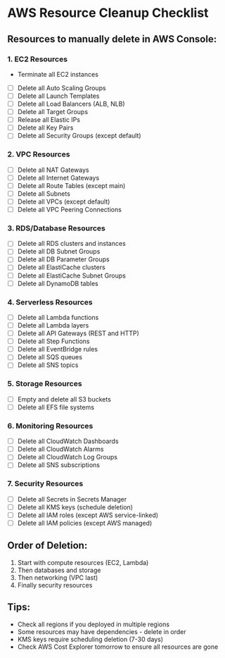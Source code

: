 # AWS Resource Cleanup Checklist

## Resources to manually delete in AWS Console:

### 1. EC2 Resources
-  Terminate all EC2 instances
- [ ] Delete all Auto Scaling Groups
- [ ] Delete all Launch Templates
- [ ] Delete all Load Balancers (ALB, NLB)
- [ ] Delete all Target Groups
- [ ] Release all Elastic IPs
- [ ] Delete all Key Pairs
- [ ] Delete all Security Groups (except default)

### 2. VPC Resources
- [ ] Delete all NAT Gateways
- [ ] Delete all Internet Gateways
- [ ] Delete all Route Tables (except main)
- [ ] Delete all Subnets
- [ ] Delete all VPCs (except default)
- [ ] Delete all VPC Peering Connections

### 3. RDS/Database Resources
- [ ] Delete all RDS clusters and instances
- [ ] Delete all DB Subnet Groups
- [ ] Delete all DB Parameter Groups
- [ ] Delete all ElastiCache clusters
- [ ] Delete all ElastiCache Subnet Groups
- [ ] Delete all DynamoDB tables

### 4. Serverless Resources
- [ ] Delete all Lambda functions
- [ ] Delete all Lambda layers
- [ ] Delete all API Gateways (REST and HTTP)
- [ ] Delete all Step Functions
- [ ] Delete all EventBridge rules
- [ ] Delete all SQS queues
- [ ] Delete all SNS topics

### 5. Storage Resources
- [ ] Empty and delete all S3 buckets
- [ ] Delete all EFS file systems

### 6. Monitoring Resources
- [ ] Delete all CloudWatch Dashboards
- [ ] Delete all CloudWatch Alarms
- [ ] Delete all CloudWatch Log Groups
- [ ] Delete all SNS subscriptions

### 7. Security Resources
- [ ] Delete all Secrets in Secrets Manager
- [ ] Delete all KMS keys (schedule deletion)
- [ ] Delete all IAM roles (except AWS service-linked)
- [ ] Delete all IAM policies (except AWS managed)

## Order of Deletion:
1. Start with compute resources (EC2, Lambda)
2. Then databases and storage
3. Then networking (VPC last)
4. Finally security resources

## Tips:
- Check all regions if you deployed in multiple regions
- Some resources may have dependencies - delete in order
- KMS keys require scheduling deletion (7-30 days)
- Check AWS Cost Explorer tomorrow to ensure all resources are gone
